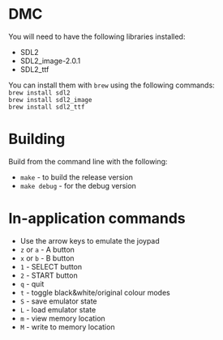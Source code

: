 # DMC

You will need to have the following libraries installed:
* SDL2
* SDL2_image-2.0.1
* SDL2_ttf

You can install them with `brew` using the following commands:<br/>
`brew install sdl2`<br/>
`brew install sdl2_image`<br/>
`brew install sdl2_ttf`

# Building
Build from the command line with the following:
* `make` - to build the release version
* `make debug` - for the debug version

# In-application commands
* Use the arrow keys to emulate the joypad
* `z` or `a` - A button
* `x` or `b` - B button
* `1` - SELECT button
* `2` - START button
* `q` - quit
* `t` - toggle black&white/original colour modes
* `S` - save emulator state
* `L` - load emulator state
* `m` - view memory location
* `M` - write to memory location
